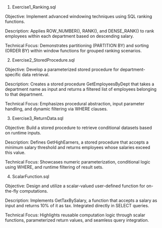 1. Exercise1_Ranking.sql

Objective: Implement advanced windowing techniques using SQL ranking functions.

Description: Applies ROW_NUMBER(), RANK(), and DENSE_RANK() to rank employees within each department based on descending salary.

Technical Focus: Demonstrates partitioning (PARTITION BY) and sorting (ORDER BY) within window functions for grouped ranking scenarios.

2. Exercise2_StoredProcedure.sql

Objective: Develop a parameterized stored procedure for department-specific data retrieval.

Description: Creates a stored procedure GetEmployeesByDept that takes a department name as input and returns a filtered list of employees belonging to that department.

Technical Focus: Emphasizes procedural abstraction, input parameter handling, and dynamic filtering via WHERE clauses.

3. Exercise3_ReturnData.sql

Objective: Build a stored procedure to retrieve conditional datasets based on runtime inputs.

Description: Defines GetHighEarners, a stored procedure that accepts a minimum salary threshold and returns employees whose salaries exceed this value.

Technical Focus: Showcases numeric parameterization, conditional logic using WHERE, and runtime filtering of result sets.

4. ScalarFunction.sql

Objective: Design and utilize a scalar-valued user-defined function for on-the-fly computations.

Description: Implements GetTaxBySalary, a function that accepts a salary as input and returns 10% of it as tax. Integrated directly in SELECT queries.

Technical Focus: Highlights reusable computation logic through scalar functions, parameterized return values, and seamless query integration.


